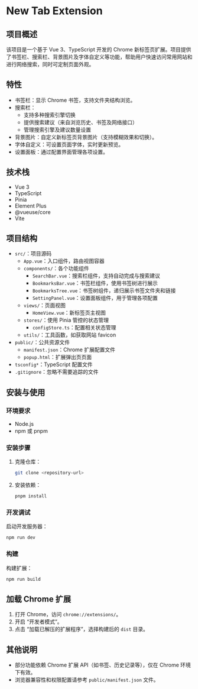 # New Tab Extension

## 项目概述

该项目是一个基于 Vue 3、TypeScript 开发的 Chrome 新标签页扩展。项目提供了书签栏、搜索栏、背景图片及字体自定义等功能，帮助用户快速访问常用网站和进行网络搜索，同时可定制页面外观。

## 特性

- 书签栏：显示 Chrome 书签，支持文件夹结构浏览。
- 搜索栏：
  - 支持多种搜索引擎切换
  - 提供搜索建议（来自浏览历史、书签及网络接口）
  - 管理搜索引擎及建议数量设置
- 背景图片：自定义新标签页背景图片（支持模糊效果和切换）。
- 字体自定义：可设置页面字体，实时更新预览。
- 设置面板：通过配置界面管理各项设置。

## 技术栈

- Vue 3
- TypeScript
- Pinia
- Element Plus
- \@vueuse/core
- Vite

## 项目结构

- `src/`：项目源码
  - `App.vue`：入口组件，路由视图容器
  - `components/`：各个功能组件
    - `SearchBar.vue`：搜索栏组件，支持自动完成与搜索建议
    - `BookmarksBar.vue`：书签栏组件，使用书签树进行展示
    - `BookmarksTree.vue`：书签树组件，递归展示书签文件夹和链接
    - `SettingPanel.vue`：设置面板组件，用于管理各项配置
  - `views/`：页面视图
    - `HomeView.vue`：新标签页主视图
  - `stores/`：使用 Pinia 管控的状态管理
    - `configStore.ts`：配置相关状态管理
  - `utils/`：工具函数，如获取网站 favicon
- `public/`：公共资源文件
  - `manifest.json`：Chrome 扩展配置文件
  - `popup.html`：扩展弹出页页面
- `tsconfig*`：TypeScript 配置文件
- `.gitignore`：忽略不需要追踪的文件

## 安装与使用

### 环境要求

- Node.js
- npm 或 pnpm

### 安装步骤

1. 克隆仓库：

   ```bash
   git clone <repository-url>
   ```

2. 安装依赖：

   ```bash
   pnpm install
   ```

### 开发调试

启动开发服务器：

```bash
npm run dev
```

### 构建

构建扩展：

```bash
npm run build
```

## 加载 Chrome 扩展

1. 打开 Chrome，访问 `chrome://extensions/`。
2. 开启 “开发者模式”。
3. 点击 “加载已解压的扩展程序”，选择构建后的 `dist` 目录。

## 其他说明

- 部分功能依赖 Chrome 扩展 API（如书签、历史记录等），仅在 Chrome 环境下有效。
- 浏览器兼容性和权限配置请参考 `public/manifest.json` 文件。
